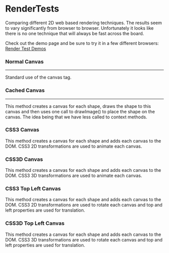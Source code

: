 RenderTests
===========

Comparing different 2D web based rendering techniques. The results seem to vary significantly from browser to browser. Unfortunately it looks like there is no one technique that will always be fast across the board.

Check out the demo page and be sure to try it in a few different browsers:
[Render Test Demos](url)

### Normal Canvas
--------------
Standard use of the canvas tag.

### Cached Canvas
--------------
This method creates a canvas for each shape, draws the shape to this canvas and then uses one call to drawImage() to place the shape on the canvas. The idea being that we have less called to context methods.

### CSS3 Canvas
This method creates a canvas for each shape and adds each canvas to the DOM. CSS3 2D transformations are used to animate each canvas.

### CSS3D Canvas
This method creates a canvas for each shape and adds each canvas to the DOM. CSS3 3D transformations are used to animate each canvas.

### CSS3 Top Left Canvas
This method creates a canvas for each shape and adds each canvas to the DOM. CSS3 2D transformations are used to rotate each canvas and top and left properties are used for translation.

### CSS3D Top Left Canvas
This method creates a canvas for each shape and adds each canvas to the DOM. CSS3 3D transformations are used to rotate each canvas and top and left properties are used for translation.